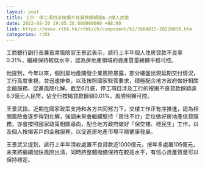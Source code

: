 ```yaml
---
layout: post
title: 工行：停工項目涉按揭不良貸款餘額逾6.3億人民幣
date: 2022-08-30 19:05:36.000000000 +08:00
link: https://news.rthk.hk/rthk/ch/component/k2/1664815-20220830.htm
categories: rthk
---
```


工商銀行副行長兼首席風險官王景武表示，該行上半年個人住房貸款不良率0.31%，繼續保持較低水平，認為房地產領域的資產質量總體平穩可控。

他提到，今年以來，個別房地產開發企業風險暴露，部分樓盤出現延期交付情況，工行高度重視，並迅速排查，以及按照國家監管要求，積極配合地方政府做好相關金融服務、促進風險化解。截至6月底，停工項目涉及工行的按揭不良貸款餘額逾6.3億元人民幣，佔全行按揭貸款餘額0.01%，風險明顯可控。

王景武指，近期在國家政策支持和各方共同努力下，交樓工作正有序推進，認為相關風險會逐步得到化解，強調未來會繼續堅持「房住不炒」定位做好房地產信貸服務，亦會按照國家政策相關導向，配合地方政府做好「保交樓、穩民生」工作，以及個人按揭客戶的金融服務，以促進房地產市場平穩健康發展。

王景武又提到，該行上半年清收處置不良貸款近1000億元，按年多處置105億元，未來將繼續加快風險出清，同時將整體撥備保持在較高水平，有信心資產質量可以保持穩定。
